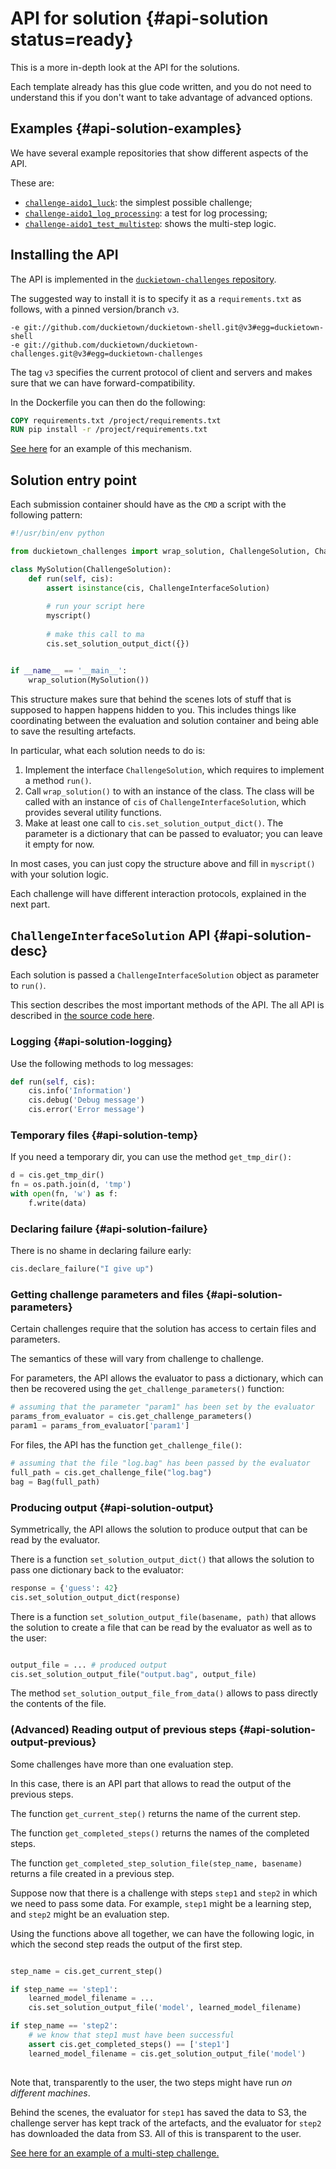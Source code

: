 # API for solution {#api-solution status=ready}

This is a more in-depth look at the API for the solutions.

Each template already has this glue code written, and you do not need to understand this
if you don't want to take advantage of advanced options.

## Examples {#api-solution-examples}

We have several example repositories that show different aspects
of the API.

These are:

- [`challenge-aido1_luck`][challenge-aido1_luck]: the simplest possible challenge;
- [`challenge-aido1_log_processing`][challenge-aido1_log_processing]: a test for log processing;
- [`challenge-aido1_test_multistep`][challenge-aido1_test_multistep]: shows the multi-step logic.


[challenge-aido1_luck]: https://github.com/duckietown/challenge-aido1_luck
[challenge-aido1_log_processing]: https://github.com/duckietown/challenge-aido1_log_processing
[challenge-aido1_test_multistep]: https://github.com/duckietown/challenge-aido1_test_multistep


## Installing the API

The API is implemented in the [`duckietown-challenges` repository][duckietown-challenges].

[duckietown-challenges]: https://github.com/duckietown/duckietown-challenges

The suggested way to install it is to specify it as a `requirements.txt` as follows,
with a pinned version/branch `v3`.

```
-e git://github.com/duckietown/duckietown-shell.git@v3#egg=duckietown-shell
-e git://github.com/duckietown/duckietown-challenges.git@v3#egg=duckietown-challenges
```

The tag `v3` specifies the current protocol of client and servers and makes sure that
we can have forward-compatibility.

In the Dockerfile you can then do the following:

```Dockerfile
COPY requirements.txt /project/requirements.txt
RUN pip install -r /project/requirements.txt
```

[See here](https://github.com/duckietown/challenge-aido1_luck/tree/v3/evaluation) 
for an example of this mechanism.


## Solution entry point 

Each submission container should have as the `CMD` a script with the following pattern:

```python
#!/usr/bin/env python

from duckietown_challenges import wrap_solution, ChallengeSolution, ChallengeInterfaceSolution

class MySolution(ChallengeSolution):
    def run(self, cis):
        assert isinstance(cis, ChallengeInterfaceSolution)
        
        # run your script here
        myscript()
    
        # make this call to ma    
        cis.set_solution_output_dict({})


if __name__ == '__main__':
    wrap_solution(MySolution())

```

This structure makes sure that behind the scenes lots of stuff that is supposed
to happen happens hidden to you. This includes things like coordinating between the evaluation and 
solution container and being able to save the resulting artefacts.

In particular, what each solution needs to do is:

1. Implement the interface `ChallengeSolution`, which requires to implement a method `run()`.
2. Call `wrap_solution()` to with an instance of the class. The class will be called with an instance of `cis` of `ChallengeInterfaceSolution`, which provides several utility functions. 
3. Make at least one call to `cis.set_solution_output_dict()`. The parameter is a dictionary that can be passed to evaluator; you can leave it empty for now.


In most cases, you can just copy the structure above and fill in `myscript()` with your solution logic.

Each challenge will have different interaction protocols, explained in the next part.


## `ChallengeInterfaceSolution` API {#api-solution-desc}

Each solution is passed a `ChallengeInterfaceSolution` object as parameter to `run()`.

This section describes the most important methods of the API.
The all API is described in [the source code here][source].

[source]: https://github.com/duckietown/duckietown-challenges/blob/v3/src/duckietown_challenges/solution_interface.py

### Logging  {#api-solution-logging}

Use the following methods to log messages:

```python
def run(self, cis):
    cis.info('Information')
    cis.debug('Debug message')
    cis.error('Error message')
```

### Temporary files {#api-solution-temp}

If you need a temporary dir, you can use the method `get_tmp_dir():`

```python
d = cis.get_tmp_dir()
fn = os.path.join(d, 'tmp')
with open(fn, 'w') as f:
    f.write(data)
```

### Declaring failure {#api-solution-failure}

There is no shame in declaring failure early:

```python
cis.declare_failure("I give up")
```
        
### Getting challenge parameters and files {#api-solution-parameters}

Certain challenges require that the solution has access to certain files and parameters.

The semantics of these will vary from challenge to challenge.

For parameters, the API allows the evaluator to pass a dictionary, which can then
be recovered using the `get_challenge_parameters()` function:

```python
# assuming that the parameter "param1" has been set by the evaluator
params_from_evaluator = cis.get_challenge_parameters()
param1 = params_from_evaluator['param1']
```

For files, the API has the function `get_challenge_file()`:

```python
# assuming that the file "log.bag" has been passed by the evaluator
full_path = cis.get_challenge_file("log.bag")
bag = Bag(full_path)
```    

### Producing output {#api-solution-output}

Symmetrically, the API allows the solution to produce output 
that can be read by the evaluator.

There is a function `set_solution_output_dict()` that allows the solution
to pass one dictionary back to the evaluator:

```python
response = {'guess': 42}
cis.set_solution_output_dict(response)
```

There is a function `set_solution_output_file(basename, path)` that allows 
the solution to create a file that can be read by the evaluator
as well as to the user:

```python

output_file = ... # produced output
cis.set_solution_output_file("output.bag", output_file)

```

The method `set_solution_output_file_from_data()` allows to pass
directly the contents of the file.



### (Advanced) Reading output of previous steps {#api-solution-output-previous}

Some challenges have more than one evaluation step.

In this case, there is an API part that allows to read the output of the
previous steps.

The function `get_current_step()` returns the name of the current step.

The function `get_completed_steps()` returns the names of the completed steps.

The function `get_completed_step_solution_file(step_name, basename)`
returns a file created in a previous step.

Suppose now that there is a challenge with steps `step1` and `step2`
in which we need to pass some data. For example,  `step1`
might be a learning step, and `step2` might be an evaluation step.

 Using the functions above all together, we can have the following logic, in which 
the second step reads the output of the first step.

```python

step_name = cis.get_current_step()

if step_name == 'step1':
    learned_model_filename = ... 
    cis.set_solution_output_file('model', learned_model_filename)

if step_name == 'step2':
    # we know that step1 must have been successful
    assert cis.get_completed_steps() == ['step1']
    learned_model_filename = cis.get_solution_output_file('model')
    
```

Note that, transparently to the user, the two steps might have run *on different machines*.

Behind the scenes, the evaluator for `step1` has saved the data to S3, the challenge
server has kept track of the artefacts, and the evaluator for `step2` has downloaded
the data from S3. All of this is transparent to the user.


[See here for an example of a multi-step challenge.][challenge-aido1_test_multistep]


